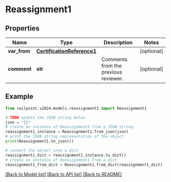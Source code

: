 # Reassignment1


## Properties

Name | Type | Description | Notes
------------ | ------------- | ------------- | -------------
**var_from** | [**CertificationReference1**](CertificationReference1.md) |  | [optional] 
**comment** | **str** | Comments from the previous reviewer. | [optional] 

## Example

```python
from sailpoint.v2024.models.reassignment1 import Reassignment1

# TODO update the JSON string below
json = "{}"
# create an instance of Reassignment1 from a JSON string
reassignment1_instance = Reassignment1.from_json(json)
# print the JSON string representation of the object
print(Reassignment1.to_json())

# convert the object into a dict
reassignment1_dict = reassignment1_instance.to_dict()
# create an instance of Reassignment1 from a dict
reassignment1_from_dict = Reassignment1.from_dict(reassignment1_dict)
```
[[Back to Model list]](../README.md#documentation-for-models) [[Back to API list]](../README.md#documentation-for-api-endpoints) [[Back to README]](../README.md)


